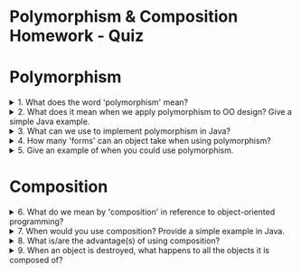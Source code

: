 # Polymorphism & Composition Homework - Quiz

# Polymorphism

<details>
<summary>1. What does the word 'polymorphism' mean?</summary>
<p>It means "having more than one shape", coming from the Greek πολύμορϕος (πολυ- "multiple-" and μορϕή "shape").</p>
</details>

<details>
<summary>2. What does it mean when we apply polymorphism to OO design? Give a simple Java example.</summary>
<p>It means that the objects of a class will have the behaviour (eg. the properties and the methods) of more than one class, more specifically its own plus the ones of its parent class. Polymorphism can in fact only be applied when we have a child class inheriting the properties of the parent class, and establishes a "is-a" relationship between classes. For example, if we have the class ```HybridCar``` and a parent class ```Car```, the ```HybridCar```'s instances will be inheriting all the variables and the methods belonging to its parent class ```Car``` as ```HybridCar``` "is a" ```Car```.</p>
</details>

<details>
<summary>3. What can we use to implement polymorphism in Java?</summary>
<p>We can use both abstract classes and interfaces: interfaces are preferable as they are lighter and more easily usable than inheritance.</p>
</details>

<details>
<summary>4. How many 'forms' can an object take when using polymorphism?</summary>
<p>It can have as many shapes as the number of classes from which it inherits, being them related "genealogically" (eg. the class is inheriting from its parent class and from the grand parent class, from which the parent class is inheriting primarily) or by interface.</p>
</details>

<details>
<summary>5. Give an example of when you could use polymorphism.</summary>
<p>Task: create a paddock that includes horses and unicorns.
We could create the ```Horse``` and ```Unicorn``` classes, where ```Unicorn``` inherits from ```Horse```, then create an ArrayList of Horses that includes both classes. We can only include both in the same array because ```unicorn``` is both an instance of ```Unicorn``` and a type of ```Horse```. The opposite (all horses are unicorns) is not valid.</p>

```
// HORSE CLASS

public class Horse {
  private String maneColour:
  private int numberOfHooves;

  public Horse(String maneColour, int numberOfHooves) {
    this.maneColour = maneColour;
    this.numberOfHooves = numberOfHooves;
  }

  public String getManeColour() {
    return maneColour;
  }

  public int getNumberOfHooves() {
    return numberOfHooves;
  }
}


// UNICORN CLASS

public class Unicorn extends Horse{

  private int numberOfHorns;

  public Unicorn(String maneColour, int numberOfHooves,  int numberOfHorns) {
    super(maneColour, numberOfHooves);
    this.numberOfHorns =  int numberOfHorns;
  }

  public String getNumberOfHorns() {
    return numberOfHorns;
  }
}


// PADDOCK CLASS
[...]

  ArrayList<Horse> paddockHorses= new ArrayList<>();
    Horse sandy = new Horse ("black", 4);
    Horse pie = new Horse ("blonde", 4);
    Horse furious = new Horse ("brown", 4);
    Unicorn rainbow = new Unicorn ("rainbow", 4, 1);
    Unicorn skye = new Unicorn ("white", 4, 1);

    paddockHorses.add(sandy);
    paddockHorses.add(pie);
    paddockHorses.add(furious);
    paddockHorses.add(rainbow);
    paddockHorses.add(skye);
```
</details>



# Composition

<details>
<summary>6. What do we mean by 'composition' in reference to object-oriented programming?</summary>
<p>We mean that the objects of a class will have the behaviour of another class, allowing the first to reuse the second's code. It establishes a "has-a" relationship between classes.</p>
</details>

<details>
<summary>7. When would you use composition? Provide a simple example in Java.</summary>
<p>Task: create a cupboard.
To create the class ```Cupboard``` we could create each component of the cupboard as a single class, ie ```Door```, ```Handler```, ```Shelf```, ```Panel``` and use them as instance variables of the class ```Cupboard```. We can see at that point how the ```Cupboard``` "has-a" ```Door```, ```Handler```, ```Shelf```, ```Panel```.</p>
</details>

<details>
<summary>8. What is/are the advantage(s) of using composition?
</summary>
<p>The advantages of using composition are that:
- there is no need to override methods in the composed class;
- it allows the composed class to accept as many classes as needed;
- the composed class is not intaking unnecessary behaviours from its ancestors;
- the composed class is not polluted by unnecessary coding (ie duplicated methods coming from different classes just to achieve having only some of those classes behaviours);
</p>
</details>

<details>
<summary>9. When an object is destroyed, what happens to all the objects it is composed of?</summary>
<p>They are destroyed.</p>
</details>
